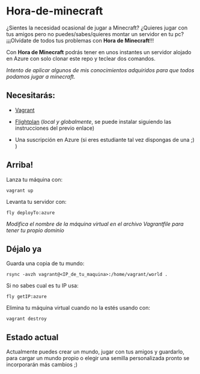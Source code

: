 # Hora-de-minecraft
¿Sientes la necesidad ocasional de jugar a Minecraft? ¿Quieres jugar
con tus amigos pero no puedes/sabes/quieres montar un servidor en tu
pc? ¡¡¡Olvídate de todos tus problemas con **Hora de Minecraft**!!!

Con **Hora de Minecraft** podrás tener en unos instantes un servidor
alojado en Azure con solo clonar este repo y teclear dos comandos.

*Intento de aplicar algunos de mis conocimientos adquiridos para que todos podamos jugar a minecraft.*




## Necesitarás:

- [Vagrant](https://www.vagrantup.com/downloads.html)

- [Flightplan](https://www.npmjs.com/package/flightplan) (*local y globalmente*, se puede instalar siguiendo las instrucciones del previo enlace)

- Una suscripción en Azure (si eres estudiante tal vez dispongas de una ;) )


## Arriba!

Lanza tu máquina con:

`vagrant up`

Levanta tu servidor con:

`fly deployTo:azure`

*Modifica el nombre de la máquina virtual en el archivo Vagrantfile
para tener tu propio dominio*


## Déjalo ya

Guarda una copia de tu mundo:

`rsync -avzh vagrant@<IP_de_tu_maquina>:/home/vagrant/world .`

Si no sabes cual es tu IP usa:

`fly getIP:azure`

Elimina tu máquina virtual cuando no la estés usando con:

`vagrant destroy`


## Estado actual

Actualmente puedes crear un mundo, jugar con tus amigos y guardarlo,
para cargar un mundo propio o elegir una semilla personalizada pronto
se incorporarán más cambios ;)

